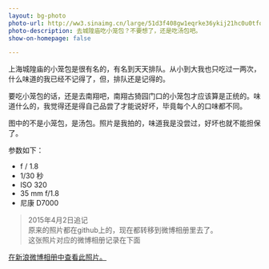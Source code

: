 ```yaml
---
layout: bg-photo
photo-url: http://ww3.sinaimg.cn/large/51d3f408gw1eqrke36ykij21hc0u0tfo.jpg
photo-description: 去城隍庙吃小笼包？不要想了，还是吃汤包吧。
show-on-homepage: false

---
```


上海城隍庙的小笼包是很有名的，有名到天天排队。从小到大我也只吃过一两次，什么味道的我已经不记得了，但，排队还是记得的。


要吃小笼包的话，还是去南翔吧，南翔古猗园门口的小笼包才应该算是正统的。味道什么的，我觉得还是得自己品尝了才能说好坏，毕竟每个人的口味都不同。

图中的不是小笼包，是汤包。照片是我拍的，味道我是没尝过，好坏也就不能担保了。



参数如下：

* f / 1.8
* 1/30 秒
* ISO 320
* 35 mm f/1.8
* 尼康 D7000


> 2015年4月2日追记  
> 原来的照片都在github上的，现在都转移到微博相册里去了。  
> 这张照片对应的微博相册记录在下面



[在新浪微博相册中查看此照片。](http://photo.weibo.com/1372845064/photos/detail/photo_id/3827299534416595/album_id/3827295549842457)


